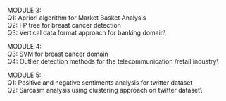 MODULE 3:\
Q1: Apriori algorithm for Market Basket Analysis\
Q2: FP tree for breast cancer detection\
Q3: Vertical data format approach for banking domain\

MODULE 4:\
Q3: SVM for breast cancer domain\
Q4: Outlier detection methods for the telecommunication /retail industry\

MODULE 5:\
Q1: Positive and negative sentiments analysis for twitter dataset\
Q2: Sarcasm analysis using clustering approach on twitter dataset\

